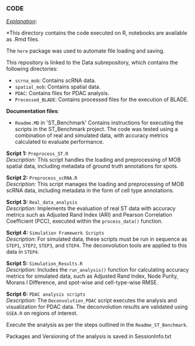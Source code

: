 ### CODE

<u>*Explanation*</u>:

*This directory contains the code executed on R, notebooks are available as .Rmd files. 

The `here` package was used to automate file loading and saving.

This repository is linked to the Data subrepository, which contains the following directories:

- `scrna_mob`: Contains scRNA data.
- `spatial_mob`: Contains spatial data.
- `PDAC`: Contains files for PDAC analysis.
- `Processed_BLADE`: Contains processed files for the execution of BLADE.


**Documentation files**: 

- `Readme.MD` in 'ST_Benchmark' Contains instructions for executing the scripts in the ST_Benchmark project.
The code was tested using a combination of real and simulated data, with accuracy metrics calculated to evaluate performance.

**Script 1:** `Preprocess_ST.R`  
*Description:* This script handles the loading and preprocessing of MOB spatial data, including metadata of ground truth annotations for spots.

**Script 2:** `Preprocess_scRNA.R`  
*Description:* This script manages the loading and preprocessing of MOB scRNA data, including metadata in the form of cell type annotations.

**Script 3:** `Real_data_analysis`  
*Description:* Implements the evaluation of real ST data with accuracy metrics such as Adjusted Rand Index (ARI) and Pearson Correlation Coefficient (PCC), executed within the `process_data()` function.

**Script 4:** `Simulation Framework Scripts`  
*Description:* For simulated data, these scripts must be run in sequence as `STEP1`, `STEP2`, `STEP3`, and `STEP4`. The deconvolution tools are applied to this data in `STEP4`.

**Script 5:** `Simulation_Results.R`  
*Description:* Includes the `run_analysis()` function for calculating accuracy metrics for simulated data, such as Adjusted Rand Index, Node Purity, Morans I Difference, and spot-wise and cell-type-wise RMSE.

**Script 6:** `PDAC analysis scripts`  
*Description:* The `Deconvolution_PDAC` script executes the analysis and visualization for PDAC data. The deconvolution results are validated using `GSEA.R` on regions of interest.

Execute the analysis as per the steps outlined in the `Readme_ST_Benchmark`.

Packages and Versioning of the analysis is saved in SessionInfo.txt
